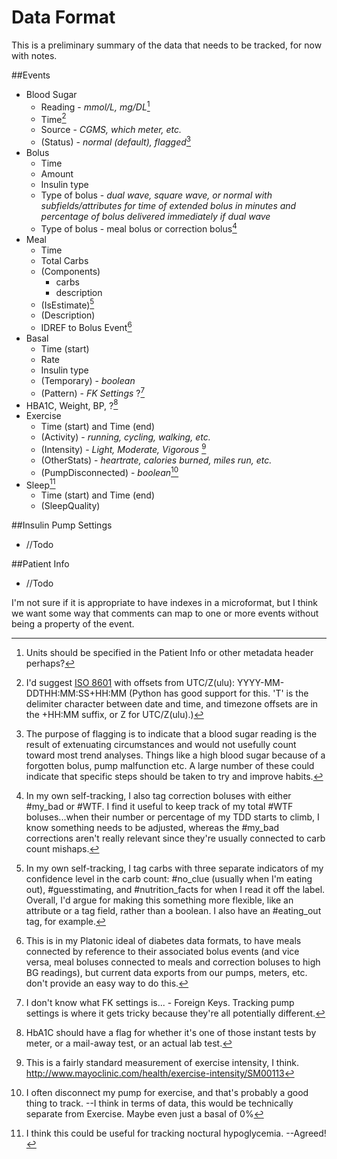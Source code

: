 Data Format
===========

This is a preliminary summary of the data that needs to be tracked, for now with notes.

##Events
 - Blood Sugar
 	- Reading - *mmol/L, mg/DL*[^a]
 	- Time[^b]
 	- Source - *CGMS, which meter, etc.*
 	- (Status) - *normal (default), flagged*[^c]
 - Bolus
 	- Time
 	- Amount
 	- Insulin type
	- Type of bolus - *dual wave, square wave, or normal with subfields/attributes for time of extended bolus in minutes and percentage of bolus delivered immediately if dual wave*
	- Type of bolus - meal bolus or correction bolus[^d]
 - Meal
 	- Time
 	- Total Carbs
 	- (Components)
 		- carbs
 		- description
 	- (IsEstimate)[^e]
 	- (Description)
	- IDREF to Bolus Event[^f]
 - Basal
 	- Time (start)
 	- Rate
 	- Insulin type
 	- (Temporary) - *boolean*
 	- (Pattern) - *FK Settings* ?[^g]
 - HBA1C, Weight, BP, ?[^h]
 - Exercise
	- Time (start) and Time (end)
	- (Activity) - *running, cycling, walking, etc.*
	- (Intensity) - *Light, Moderate, Vigorous* [^k]
	- (OtherStats) - *heartrate, calories burned, miles run, etc.*
	- (PumpDisconnected) - *boolean*[^i]
- Sleep[^j]
	- Time (start) and Time (end)
	- (SleepQuality)


##Insulin Pump Settings
 - //Todo

##Patient Info
 - //Todo

[^a]: Units should be specified in the Patient Info or other metadata header perhaps?

[^b]: I'd suggest [ISO 8601](http://en.wikipedia.org/wiki/ISO_8601#Time_offsets_from_UTC "Wikipedia: ISO 8601 Time notation") with offsets from UTC/Z(ulu): YYYY-MM-DDTHH:MM:SS+HH:MM
(Python has good support for this. 'T' is the delimiter character between date and time, and timezone offsets are in the +HH:MM suffix, or Z for UTC/Z(ulu).)

[^c]: The purpose of flagging is to indicate that a blood sugar reading is the result of extenuating circumstances and would not usefully count toward most trend analyses. Things like a high blood sugar because of a forgotten bolus, pump malfunction etc. A large number of these could indicate that specific steps should be taken to try and improve habits.

[^d]: In my own self-tracking, I also tag correction boluses with either #my_bad or #WTF. I find it useful to keep track of my total #WTF boluses...when their number or percentage of my TDD starts to climb, I know something needs to be adjusted, whereas the #my_bad corrections aren't really relevant since they're usually connected to carb count mishaps.

[^e]: In my own self-tracking, I tag carbs with three separate indicators of my confidence level in the carb count: #no_clue (usually when I'm eating out), #guesstimating, and #nutrition_facts for when I read it off the label. Overall, I'd argue for making this something more flexible, like an attribute or a tag field, rather than a boolean. I also have an #eating_out tag, for example.

[^f]: This is in my Platonic ideal of diabetes data formats, to have meals connected by reference to their associated bolus events (and vice versa, meal boluses connected to meals and correction boluses to high BG readings), but current data exports from our pumps, meters, etc. don't provide an easy way to do this.

[^g]: I don't know what FK settings is... - Foreign Keys. Tracking pump settings is where it gets tricky because they're all potentially different.

[^h]: HbA1C should have a flag for whether it's one of those instant tests by meter, or a mail-away test, or an actual lab test.

[^i]: I often disconnect my pump for exercise, and that's probably a good thing to track.  --I think in terms of data, this would be technically separate from Exercise. Maybe even just a basal of 0%

[^j]: I think this could be useful for tracking noctural hypoglycemia. --Agreed!

[^k]: This is a fairly standard measurement of exercise intensity, I think. http://www.mayoclinic.com/health/exercise-intensity/SM00113

I'm not sure if it is appropriate to have indexes in a microformat, but I think we want some way that comments can map to one or more events without being a property of the event.
